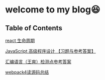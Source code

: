 # welcome to my blog😆

## Table of Contents

[react 生命周期](./react-lifecycle.md)

[JavaScript 高级程序设计 【习题与参考答案】](./Professional-JavaScript-for-Web-Developers-exercises.md)

[汇编语言（王爽）检测点参考答案](./Assembly-language-wangshuang.md)

[webpack4读源码总结](./webpack-sound-code.md)
